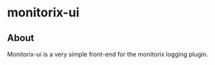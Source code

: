 monitorix-ui
============
About
-----
Monitorix-ui is a very simple front-end for the monitorix logging plugin.
